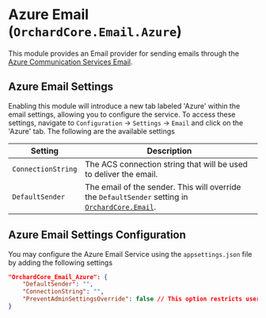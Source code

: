 # Azure Email (`OrchardCore.Email.Azure`)

This module provides an Email provider for sending emails through the [Azure Communication Services Email](https://learn.microsoft.com/en-us/azure/communication-services/concepts/email/email-overview).

## Azure Email Settings

Enabling this module will introduce a new tab labeled 'Azure' within the email settings, allowing you to configure the service. To access these settings, navigate to `Configuration` → `Settings` → `Email` and click on the 'Azure' tab. The following are the available settings

| Setting | Description |
| --- | --- |
| `ConnectionString` | The ACS connection string that will be used to deliver the email.
| `DefaultSender` | The email of the sender. This will override the `DefaultSender` setting in [`OrchardCore.Email`](../Email/README.md). |

## Azure Email Settings Configuration

You may configure the Azure Email Service using the `appsettings.json` file by adding the following settings

```json
"OrchardCore_Email_Azure": {
    "DefaultSender": "",
    "ConnectionString": "",
    "PreventAdminSettingsOverride": false // This option restricts users from inputting a custom connection string through site settings or the UI.
}
